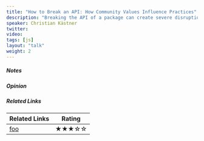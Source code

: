 ```yaml
---
title: "How to Break an API: How Community Values Influence Practices"
description: "Breaking the API of a package can create severe disruptions downstream, but package maintainers have flexibility in whether and how to perform a change. Through interviews and a survey, we found that developers within a community or platform often share cohesive practices (e.g., semver, backporting, synchronized releases), but that those practices differ from community to community, and that most developers are not aware of alternative strategies and practices, their tradeoffs, and why other communities adopt them. Most interestingly, it seems that often practices and community consensus seems to be driven by implicit values in each community, such as stability, rapid access, or ease to contribute. Understanding and discussing values openly can help to understand and resolve conflicts, such as discussions between demands for more stability and a pursuit of frequent and disruptive innovations."
speaker: Christian Kästner
twitter: 
video:
tags: [js]
layout: "talk"
weight: 2
---
```


<article id="1">

##### Notes

</article>

<article id="2">

##### Opinion

</article>

<article id="3">

##### Related Links

Related Links | Rating
--- | ---
[foo](https://foo) | ★★★☆☆

</article>